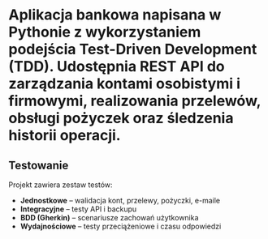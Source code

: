
# Aplikacja bankowa napisana w Pythonie z wykorzystaniem podejścia **Test-Driven Development (TDD)**. Udostępnia REST API do zarządzania kontami osobistymi i firmowymi, realizowania przelewów, obsługi pożyczek oraz śledzenia historii operacji.

## Testowanie

Projekt zawiera zestaw testów:

- **Jednostkowe** – walidacja kont, przelewy, pożyczki, e-maile  
- **Integracyjne** – testy API i backupu  
- **BDD (Gherkin)** – scenariusze zachowań użytkownika  
- **Wydajnościowe** – testy przeciążeniowe i czasu odpowiedzi
